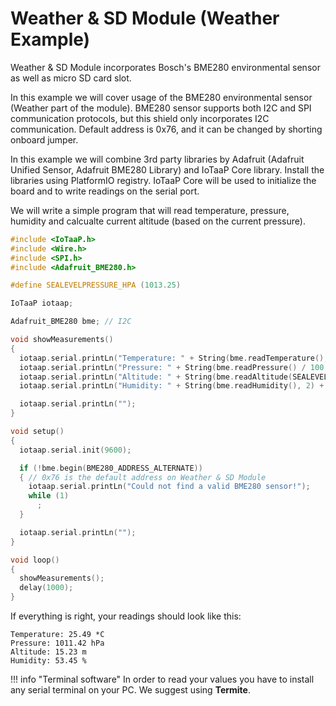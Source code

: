 # Weather & SD Module (Weather Example)

Weather & SD Module incorporates Bosch's BME280 environmental sensor as well as micro SD card slot.

In this example we will cover usage of the BME280 environmental sensor (Weather part of the module). BME280 sensor supports both I2C and SPI communication protocols,
but this shield only incorporates I2C communication. Default address is 0x76, and it can be changed by shorting onboard jumper. 

In this example we will combine 3rd party libraries by Adafruit (Adafruit Unified Sensor, Adafruit BME280 Library) and IoTaaP Core library. Install the libraries using
PlatformIO registry. IoTaaP Core will be used to initialize the board and to write readings on the serial port. 

We will write a simple program that will read temperature, pressure, humidity and calcualte current altitude (based on the current pressure).

```cpp
#include <IoTaaP.h>
#include <Wire.h>
#include <SPI.h>
#include <Adafruit_BME280.h>

#define SEALEVELPRESSURE_HPA (1013.25)

IoTaaP iotaap;

Adafruit_BME280 bme; // I2C

void showMeasurements()
{
  iotaap.serial.printLn("Temperature: " + String(bme.readTemperature(), 2) + " *C");
  iotaap.serial.printLn("Pressure: " + String(bme.readPressure() / 100.0F, 2) + " hPa");
  iotaap.serial.printLn("Altitude: " + String(bme.readAltitude(SEALEVELPRESSURE_HPA), 2) + " m");
  iotaap.serial.printLn("Humidity: " + String(bme.readHumidity(), 2) + " %");

  iotaap.serial.printLn("");
}

void setup()
{
  iotaap.serial.init(9600);

  if (!bme.begin(BME280_ADDRESS_ALTERNATE))
  { // 0x76 is the default address on Weather & SD Module
    iotaap.serial.printLn("Could not find a valid BME280 sensor!");
    while (1)
      ;
  }

  iotaap.serial.printLn("");
}

void loop()
{
  showMeasurements();
  delay(1000);
}
```

If everything is right, your readings should look like this:

```
Temperature: 25.49 *C
Pressure: 1011.42 hPa
Altitude: 15.23 m
Humidity: 53.45 %
```

!!! info "Terminal software"
    In order to read your values you have to install any serial terminal on your PC. We suggest using **Termite**.